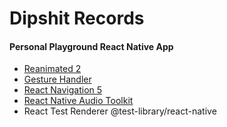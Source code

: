 # Dipshit Records

#### Personal Playground React Native App

- [Reanimated 2](https://docs.swmansion.com/react-native-reanimated/)
- [Gesture Handler](https://docs.swmansion.com/react-native-gesture-handler/)
- [React Navigation 5](https://reactnavigation.org/)
- [React Native Audio Toolkit](https://github.com/react-native-audio-toolkit/react-native-audio-toolkit)
- React Test Renderer @test-library/react-native
